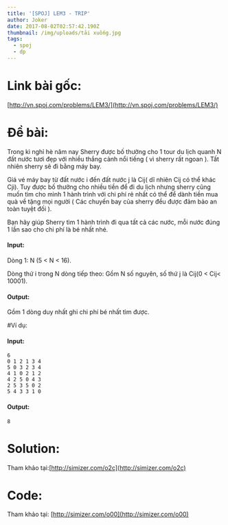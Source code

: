 ```yaml
---
title: '[SPOJ] LEM3 - TRIP'
author: Joker
date: 2017-08-02T02:57:42.190Z
thumbnail: /img/uploads/tải xuống.jpg
tags:
  - spoj
  - dp
---
```

# Link bài gốc:
[http://vn.spoj.com/problems/LEM3/](http://vn.spoj.com/problems/LEM3/)

# Đề bài:

Trong kì nghỉ hè năm nay Sherry được bố thưởng cho 1 tour du lịch quanh N đất nước tươi đẹp với nhiều thắng cảnh nổi tiếng \( vì sherry rất ngoan \). Tất nhiên sherry sẽ đi bằng máy bay.

Giá vé máy bay từ đất nước i đến đất nước j là Cij\( dĩ nhiên Cij có thể khác Cji\). Tuy được bố thưởng cho nhiều tiền để đi du lịch nhưng sherry cũng muốn tìm cho mình 1 hành trình với chi phí rẻ nhất có thể để dành tiền mua quà về tặng mọi người \( Các chuyến bay của sherry đều được đảm bảo an toàn tuyệt đối \).

Bạn hãy giúp Sherry tìm 1 hành trình đi qua tất cả các nước, mỗi nước đúng 1 lần sao cho chi phí là bé nhất nhé.

#### Input:

Dòng 1: N \(5 &lt; N &lt; 16\).

Dòng thứ i trong N dòng tiếp theo: Gồm N số nguyên, số thứ j là Cij\(0 &lt; Cij&lt; 10001\).

#### Output:

Gồm 1 dòng duy nhất ghi chi phí bé nhất tìm được.

#Ví dụ:

#### Input:
```
6
0 1 2 1 3 4 
5 0 3 2 3 4 
4 1 0 2 1 2 
4 2 5 0 4 3 
2 5 3 5 0 2 
5 4 3 3 1 0 
```

#### Output:

```
8
```

# Solution:

Tham khảo tại:[http://simizer.com/o2c](http://simizer.com/o2c)

# Code:
Tham khảo tại: [http://simizer.com/o00](http://simizer.com/o00)


